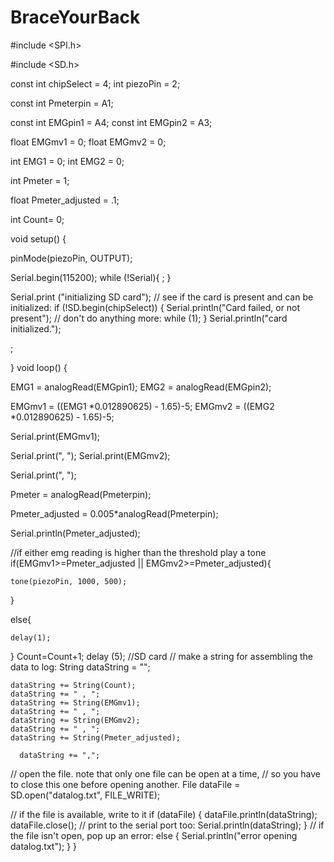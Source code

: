 # BraceYourBack
#include <SPI.h>

#include <SD.h>

const int chipSelect = 4;
int piezoPin = 2; 

const int Pmeterpin = A1; 

const int EMGpin1 = A4; 
const int EMGpin2 = A3; 

float EMGmv1 = 0; 
float EMGmv2 = 0; 

int EMG1 = 0; 
int EMG2 = 0;

int Pmeter = 1; 

float Pmeter_adjusted = .1; 

int Count= 0;

void setup() { 

  pinMode(piezoPin, OUTPUT); 

  Serial.begin(115200); 
  while (!Serial){
    ;
  }
 
 Serial.print ("initializing SD card");
  // see if the card is present and can be initialized:
  if (!SD.begin(chipSelect)) {
    Serial.println("Card failed, or not present");
    // don't do anything more:
    while (1);
  }
  Serial.println("card initialized.");

  ;

} 
void loop() {

EMG1 = analogRead(EMGpin1); 
EMG2 = analogRead(EMGpin2); 

  EMGmv1 = ((EMG1 *0.012890625) - 1.65)-5; 
  EMGmv2 = ((EMG2 *0.012890625) - 1.65)-5; 

  Serial.print(EMGmv1); 

  Serial.print(", "); 
  Serial.print(EMGmv2); 

  Serial.print(", "); 


  Pmeter = analogRead(Pmeterpin); 

  Pmeter_adjusted = 0.005*analogRead(Pmeterpin); 

  Serial.println(Pmeter_adjusted); 

//if either emg reading is higher than the threshold play a tone
  if(EMGmv1>=Pmeter_adjusted || EMGmv2>=Pmeter_adjusted){ 

    tone(piezoPin, 1000, 500); 
    
  }
  

  else{ 

    delay(1); 

  } 
Count=Count+1;
delay (5); 
//SD card
// make a string for assembling the data to log:
  String dataString = "";

    dataString += String(Count);
    dataString += " , ";
    dataString += String(EMGmv1);
    dataString += " , ";
    dataString += String(EMGmv2);
    dataString += " , ";
    dataString += String(Pmeter_adjusted);
   
      dataString += ",";
   

  // open the file. note that only one file can be open at a time,
  // so you have to close this one before opening another.
  File dataFile = SD.open("datalog.txt", FILE_WRITE);

  // if the file is available, write to it
  if (dataFile) {
    dataFile.println(dataString);
    dataFile.close();
    // print to the serial port too:
    Serial.println(dataString);
  }
  // if the file isn't open, pop up an error:
  else {
    Serial.println("error opening datalog.txt");
  } 
}

 
 
